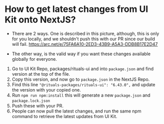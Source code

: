 # How to get latest changes from UI Kit onto NextJS?

- There are 2 ways. One is described in this picture, although, this is only for you locally, and we shouldn't push this with our PR since our build will fail.
  https://arc.net/e/75FA6A10-2ED3-43B9-A5A3-DDB8B17E2D47

- The other way, is the valid way if you want these changes available globally for everyone. 
1. Go to UI Kit Repo, packages/rituals-ui and into ``package.json`` and find version at the top of the file. 
2. Copy this version, and now go to ``package.json`` in the NextJS Repo.
3. Find this line  ``"@rituals-packages/rituals-ui": "6.43.0",`` and update the version with your copied one.
4. Run ``npm run npm:install`` this will generate a new ``package.json`` and ``package.lock.json``
5. Push these with your PR. 
6. People can now pull the latest changes, and run the same npm command to retrieve the latest updates from UI Kit.
